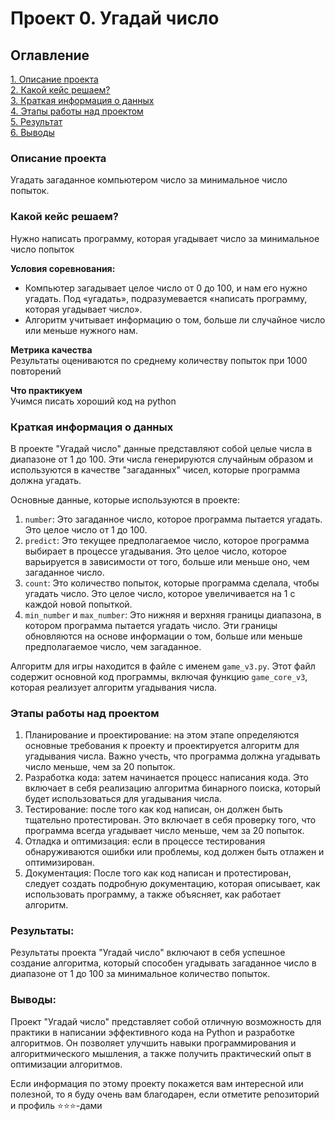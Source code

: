 # Проект 0. Угадай число

## Оглавление  
[1. Описание проекта](#Описание-проекта)  
[2. Какой кейс решаем?](#Какой-кейс-решаем)  
[3. Краткая информация о данных](#Краткая-информация-о-данных)  
[4. Этапы работы над проектом](#Этапы-работы-над-проектом)  
[5. Результат](#Результат)    
[6. Выводы](#Выводы) 

### Описание проекта    
Угадать загаданное компьютером число за минимальное число попыток.



### Какой кейс решаем?    
Нужно написать программу, которая угадывает число за минимальное число попыток

**Условия соревнования:**  
- Компьютер загадывает целое число от 0 до 100, и нам его нужно угадать. Под «угадать», подразумевается «написать программу, которая угадывает число».
- Алгоритм учитывает информацию о том, больше ли случайное число или меньше нужного нам.

**Метрика качества**     
Результаты оцениваются по среднему количеству попыток при 1000 повторений

**Что практикуем**     
Учимся писать хороший код на python


### Краткая информация о данных

В проекте "Угадай число" данные представляют собой целые числа в диапазоне от 1 до 100. Эти числа генерируются случайным образом и используются в качестве "загаданных" чисел, которые программа должна угадать.

Основные данные, которые используются в проекте:
1. `number`: Это загаданное число, которое программа пытается угадать. Это целое число от 1 до 100.
2. `predict`: Это текущее предполагаемое число, которое программа выбирает в процессе угадывания. Это целое число, которое варьируется в зависимости от того, больше или меньше оно, чем загаданное число.
3. `count`: Это количество попыток, которые программа сделала, чтобы угадать число. Это целое число, которое увеличивается на 1 с каждой новой попыткой.
4. `min_number` и `max_number`: Это нижняя и верхняя границы диапазона, в котором программа пытается угадать число. Эти границы обновляются на основе информации о том, больше или меньше предполагаемое число, чем загаданное.

Алгоритм для игры находится в файле с именем `game_v3.py`. Этот файл содержит основной код программы, включая функцию `game_core_v3`, которая реализует алгоритм угадывания числа.



### Этапы работы над проектом  

1. Планирование и проектирование: на этом этапе определяются основные требования к проекту и проектируется алгоритм для угадывания числа. Важно учесть, что программа должна угадывать число меньше, чем за 20 попыток.
2. Разработка кода: затем начинается процесс написания кода. Это включает в себя реализацию алгоритма бинарного поиска, который будет использоваться для угадывания числа.
3. Тестирование: после того как код написан, он должен быть тщательно протестирован. Это включает в себя проверку того, что программа всегда угадывает число меньше, чем за 20 попыток.
4. Отладка и оптимизация: если в процессе тестирования обнаруживаются ошибки или проблемы, код должен быть отлажен и оптимизирован.
5. Документация: После того как код написан и протестирован, следует создать подробную документацию, которая описывает, как использовать программу, а также объясняет, как работает алгоритм.



### Результаты:  

Результаты проекта "Угадай число" включают в себя успешное создание алгоритма, который способен угадывать загаданное число в диапазоне от 1 до 100 за минимальное количество попыток.



### Выводы:  

Проект "Угадай число" представляет собой отличную возможность для практики в написании эффективного кода на Python и разработке алгоритмов. Он позволяет улучшить навыки программирования и алгоритмического мышления, а также получить практический опыт в оптимизации алгоритмов.



Если информация по этому проекту покажется вам интересной или полезной, то я буду очень вам благодарен, если отметите репозиторий и профиль ⭐️⭐️⭐️-дами
